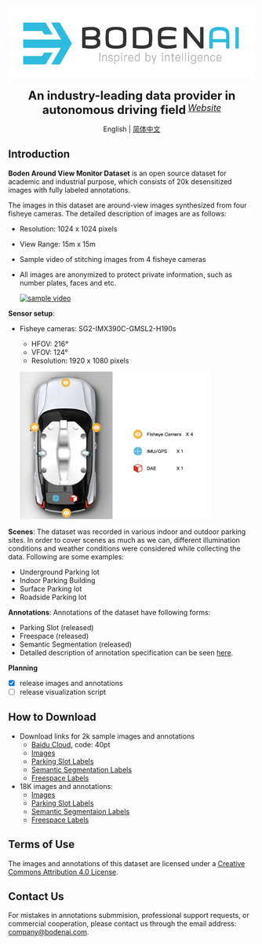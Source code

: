 <p align="center">
  <img src="figures/logo.png" height="150">
</p>

<div align="center">
    <b><font size="5">An industry-leading data provider in autonomous driving field</font></b>
    <sup>
      <a href="https://www.bodenai.com/">
        <i><font size="4">Website</font></i>
      </a>
    </sup>
  </div>

<div align="center">

English | [简体中文](README_zh-CN.md)

</div>


## Introduction

**Boden Around View Monitor Dataset** is an open source dataset for academic and industrial purpose, which consists of 20k desensitized images with fully labeled annotations. 

The images in this dataset are around-view images synthesized from four fisheye cameras. The detailed description of images are as follows:
* Resolution: 1024 x 1024 pixels
* View Range: 15m x 15m
* Sample video of stitching images from 4 fisheye cameras
* All images are anonymized to protect private information, such as number plates, faces and etc.

  [![sample video](http://img.youtube.com/vi/ejiigCk7eM0/0.jpg)](https://www.youtube.com/watch?v=ejiigCk7eM0)

**Sensor setup**:
* Fisheye cameras: SG2-IMX390C-GMSL2-H190s
  * HFOV: 216°
  * VFOV: 124°
  * Resolution: 1920 x 1080 pixels
  
  <p align="left">
  <img src="figures/sensor_setup.png" height="300">
  </p>

**Scenes**: The dataset was recorded in various indoor and outdoor parking sites. In order to cover scenes as much as we can, different illumination conditions and weather conditions were considered while collecting the data. Following are some examples: 
* Underground Parking lot
* Indoor Parking Building
* Surface Parking lot
* Roadside Parking lot

**Annotations**: Annotations of the dataset have following forms:
* Parking Slot (released)
* Freespace (released)
* Semantic Segmentation (released)
* Detailed description of annotation specification can be seen [here](docs/annotation.md).

**Planning**
- [x] release images and annotations
- [ ] release visualization script

## How to Download

* Download links for 2k sample images and annotations
  * [Baidu Cloud](https://pan.baidu.com/s/14SOdWhwHweOhCI6By9i9Ww), code: 40pt
  * [Images](https://drive.google.com/file/d/1Ny5rzYkyNYyX-YVsuMf3Q6zkCzn-Lzgk/view?usp=drive_link)
  * [Parking Slot Labels](https://drive.google.com/file/d/1K-uHvHfXJ1IsTctzhFC-1yP9G1K1aZ1i/view?usp=drive_link)
  * [Semantic Segmentation Labels](https://drive.google.com/file/d/1MMHc9ti-LRHWsL6rrGGCu_6Pc24hSf3n/view?usp=drive_link)
  * [Freespace Labels](https://drive.google.com/file/d/1gDcxc052jwSc9wCVU0jjTkyY6VWvGjUZ/view?usp=drive_link)
* 18K images and annotations:
  * [Images](https://drive.google.com/file/d/1ZZVGbOVOOI8Z3iTQUYGZp9dUSJ1c0FBM/view?usp=drive_link)
  * [Parking Slot Labels](https://drive.google.com/file/d/19KQ9TqvCoMkuqqqezuX2dPEuplErv8Db/view?usp=drive_link)
  * [Semantic Segmentaion Labels](https://drive.google.com/file/d/19KQ9TqvCoMkuqqqezuX2dPEuplErv8Db/view?usp=drive_link)
  * [Freespace Labels](https://drive.google.com/file/d/1jVUDgTkAaXiaO1Zd0ZsRNcZp3_61zAyo/view?usp=drive_link)

## Terms of Use
The images and annotations of this dataset are licensed under a [Creative Commons Attribution 4.0 License](LICENSE).

## Contact Us
For mistakes in annotations submmision, professional support requests, or commercial cooperation, please contact us through the email address: company@bodenai.com.

